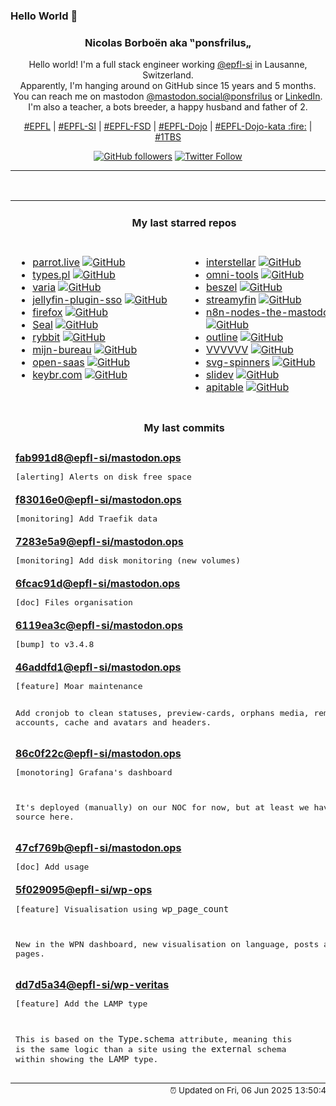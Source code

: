 ### Hello World 👋

<p align="center">
  <!-- use https://avatars.githubusercontent.com/u/176002?v=4 for your default github picture 
  <img src="https://raw.githubusercontent.com/ponsfrilus/ponsfrilus/master/img/ponsfrilus.png" title="Nicolas Borboën aka ‟ponsfrilus„" alt="Nicolas Borboën aka ‟ponsfrilus„" /> -->
  <h3 align="center">
    Nicolas Borboën aka ‟ponsfrilus„
  </h3>
  <p align="center">
    Hello world! I'm a full stack engineer working <a href="https://github.com/epfl-si">@epfl-si</a> in Lausanne, Switzerland.
    <br />Apparently, I'm hanging around on GitHub since 15 years and 5 months.
    <br />You can reach me on mastodon <a href="https://mastodon.social/@ponsfrilus" rel="me">@mastodon.social@ponsfrilus</a> or <a href="http://linkedin.com/in/nicolasborboen">LinkedIn</a>.
    <br />I'm also a teacher, a bots breeder, a happy husband and father of 2.
  </p>
  <p align="center">
    <a href="https://www.epfl.ch">#EPFL</a> | 
    <a href="https://github.com/epfl-si/">#EPFL-SI</a> | 
    <a href="https://github.com/epfl-fsd">#EPFL-FSD</a> | 
    <a href="https://github.com/topics/epfl-dojo">#EPFL-Dojo</a> | 
    <a href="https://github.com/topics/epfl-dojo-kata">#EPFL-Dojo-kata :fire:</a> | 
    <a href="https://en.wikipedia.org/wiki/Indentation_style#Variant:_1TBS_(OTBS)">#1TBS</a>
  </p>
  <p align="center">
    <a href="https://github.com/ponsfrilus"><img alt="GitHub followers" src="https://img.shields.io/github/followers/ponsfrilus?label=Follow%20me%20on%20github&style=social"></a>
    <a href="https://twitter.com/ponsfrilus"><img alt="Twitter Follow" src="https://img.shields.io/twitter/follow/ponsfrilus?label=follow%20me%20on%20twitter&style=social"></a>
  </p>
  </p><hr><table align="center">
<tr>
<td colspan="2" align="center"><h4>My last starred repos</h4></td>
</tr>
<tr>
<td valign="top">
<ul>
<li>
<a href="https://github.com/hugomd/parrot.live" title="🐦  Bringing animated parrots to terminals everywhere" target="_blank">parrot.live</a>&nbsp;<a href="https://github.com/hugomd/parrot.live" title="🐦  Bringing animated parrots to terminals everywhere" target="_blank"><img src="https://img.shields.io/github/stars/hugomd/parrot.live?style=social" alt="GitHub"></a>
</li>
<li>
<a href="https://github.com/ralsei/types.pl" title="The glitch-soc/Mastodon fork running on types.pl" target="_blank">types.pl</a>&nbsp;<a href="https://github.com/ralsei/types.pl" title="The glitch-soc/Mastodon fork running on types.pl" target="_blank"><img src="https://img.shields.io/github/stars/ralsei/types.pl?style=social" alt="GitHub"></a>
</li>
<li>
<a href="https://github.com/giantpinkrobots/varia" title="Download manager that supports regular downloads, torrents and videos" target="_blank">varia</a>&nbsp;<a href="https://github.com/giantpinkrobots/varia" title="Download manager that supports regular downloads, torrents and videos" target="_blank"><img src="https://img.shields.io/github/stars/giantpinkrobots/varia?style=social" alt="GitHub"></a>
</li>
<li>
<a href="https://github.com/9p4/jellyfin-plugin-sso" title="This plugin allows users to sign in through an SSO provider (such as Google, Microsoft, or your own provider). This enables one-click signin." target="_blank">jellyfin-plugin-sso</a>&nbsp;<a href="https://github.com/9p4/jellyfin-plugin-sso" title="This plugin allows users to sign in through an SSO provider (such as Google, Microsoft, or your own provider). This enables one-click signin." target="_blank"><img src="https://img.shields.io/github/stars/9p4/jellyfin-plugin-sso?style=social" alt="GitHub"></a>
</li>
<li>
<a href="https://github.com/mozilla-firefox/firefox" title="The official repository of Mozilla's Firefox web browser." target="_blank">firefox</a>&nbsp;<a href="https://github.com/mozilla-firefox/firefox" title="The official repository of Mozilla's Firefox web browser." target="_blank"><img src="https://img.shields.io/github/stars/mozilla-firefox/firefox?style=social" alt="GitHub"></a>
</li>
<li>
<a href="https://github.com/JunkFood02/Seal" title="🦭 Video/Audio Downloader for Android, based on yt-dlp, designed with Material You" target="_blank">Seal</a>&nbsp;<a href="https://github.com/JunkFood02/Seal" title="🦭 Video/Audio Downloader for Android, based on yt-dlp, designed with Material You" target="_blank"><img src="https://img.shields.io/github/stars/JunkFood02/Seal?style=social" alt="GitHub"></a>
</li>
<li>
<a href="https://github.com/rybbit-io/rybbit" title="🐸 Rybbit - open-source and privacy-friendly alternative to Google Analytics that is 10x more intuitive." target="_blank">rybbit</a>&nbsp;<a href="https://github.com/rybbit-io/rybbit" title="🐸 Rybbit - open-source and privacy-friendly alternative to Google Analytics that is 10x more intuitive." target="_blank"><img src="https://img.shields.io/github/stars/rybbit-io/rybbit?style=social" alt="GitHub"></a>
</li>
<li>
<a href="https://github.com/MinBZK/mijn-bureau" title="Onderzoek naar open source samenwerksoftware voor, door en met overheden." target="_blank">mijn-bureau</a>&nbsp;<a href="https://github.com/MinBZK/mijn-bureau" title="Onderzoek naar open source samenwerksoftware voor, door en met overheden." target="_blank"><img src="https://img.shields.io/github/stars/MinBZK/mijn-bureau?style=social" alt="GitHub"></a>
</li>
<li>
<a href="https://github.com/wasp-lang/open-saas" title="A free, open-source SaaS app starter for React & Node.js with superpowers. Full-featured. Community-driven." target="_blank">open-saas</a>&nbsp;<a href="https://github.com/wasp-lang/open-saas" title="A free, open-source SaaS app starter for React & Node.js with superpowers. Full-featured. Community-driven." target="_blank"><img src="https://img.shields.io/github/stars/wasp-lang/open-saas?style=social" alt="GitHub"></a>
</li>
<li>
<a href="https://github.com/aradzie/keybr.com" title="The smartest way to learn touch typing and improve your typing speed." target="_blank">keybr.com</a>&nbsp;<a href="https://github.com/aradzie/keybr.com" title="The smartest way to learn touch typing and improve your typing speed." target="_blank"><img src="https://img.shields.io/github/stars/aradzie/keybr.com?style=social" alt="GitHub"></a>
</li>
</ul>
<img width="450" height="1" /></td>
<td valign="top">
<ul>
<li>
<a href="https://github.com/interstellar-app/interstellar" title="An app for Mbin/Lemmy/PieFed, connecting you to the fediverse." target="_blank">interstellar</a>&nbsp;<a href="https://github.com/interstellar-app/interstellar" title="An app for Mbin/Lemmy/PieFed, connecting you to the fediverse." target="_blank"><img src="https://img.shields.io/github/stars/interstellar-app/interstellar?style=social" alt="GitHub"></a>
</li>
<li>
<a href="https://github.com/iib0011/omni-tools" title="Self-hosted collection of powerful web-based tools for everyday tasks. No ads, no tracking, just fast, accessible utilities right from your browser!" target="_blank">omni-tools</a>&nbsp;<a href="https://github.com/iib0011/omni-tools" title="Self-hosted collection of powerful web-based tools for everyday tasks. No ads, no tracking, just fast, accessible utilities right from your browser!" target="_blank"><img src="https://img.shields.io/github/stars/iib0011/omni-tools?style=social" alt="GitHub"></a>
</li>
<li>
<a href="https://github.com/henrygd/beszel" title="Lightweight server monitoring hub with historical data, docker stats, and alerts." target="_blank">beszel</a>&nbsp;<a href="https://github.com/henrygd/beszel" title="Lightweight server monitoring hub with historical data, docker stats, and alerts." target="_blank"><img src="https://img.shields.io/github/stars/henrygd/beszel?style=social" alt="GitHub"></a>
</li>
<li>
<a href="https://github.com/streamyfin/streamyfin" title="A Jellyfin client built with Expo" target="_blank">streamyfin</a>&nbsp;<a href="https://github.com/streamyfin/streamyfin" title="A Jellyfin client built with Expo" target="_blank"><img src="https://img.shields.io/github/stars/streamyfin/streamyfin?style=social" alt="GitHub"></a>
</li>
<li>
<a href="https://github.com/redoracle/n8n-nodes-the-mastodon" title="A community maintained n8n node for Mastodon, seamlessly integrate Mastodon API operations (statuses, accounts, timelines, media, admin endpoints, and more) into your n8n workflows." target="_blank">n8n-nodes-the-mastodon</a>&nbsp;<a href="https://github.com/redoracle/n8n-nodes-the-mastodon" title="A community maintained n8n node for Mastodon, seamlessly integrate Mastodon API operations (statuses, accounts, timelines, media, admin endpoints, and more) into your n8n workflows." target="_blank"><img src="https://img.shields.io/github/stars/redoracle/n8n-nodes-the-mastodon?style=social" alt="GitHub"></a>
</li>
<li>
<a href="https://github.com/outline/outline" title="The fastest knowledge base for growing teams. Beautiful, realtime collaborative, feature packed, and markdown compatible." target="_blank">outline</a>&nbsp;<a href="https://github.com/outline/outline" title="The fastest knowledge base for growing teams. Beautiful, realtime collaborative, feature packed, and markdown compatible." target="_blank"><img src="https://img.shields.io/github/stars/outline/outline?style=social" alt="GitHub"></a>
</li>
<li>
<a href="https://github.com/TerryCavanagh/VVVVVV" title="The source code to VVVVVV! http://thelettervsixtim.es/" target="_blank">VVVVVV</a>&nbsp;<a href="https://github.com/TerryCavanagh/VVVVVV" title="The source code to VVVVVV! http://thelettervsixtim.es/" target="_blank"><img src="https://img.shields.io/github/stars/TerryCavanagh/VVVVVV?style=social" alt="GitHub"></a>
</li>
<li>
<a href="https://github.com/n3r4zzurr0/svg-spinners" title="A collection of 24 x 24 dp SVG spinners! (CSS & SMIL)" target="_blank">svg-spinners</a>&nbsp;<a href="https://github.com/n3r4zzurr0/svg-spinners" title="A collection of 24 x 24 dp SVG spinners! (CSS & SMIL)" target="_blank"><img src="https://img.shields.io/github/stars/n3r4zzurr0/svg-spinners?style=social" alt="GitHub"></a>
</li>
<li>
<a href="https://github.com/slidevjs/slidev" title="Presentation Slides for Developers" target="_blank">slidev</a>&nbsp;<a href="https://github.com/slidevjs/slidev" title="Presentation Slides for Developers" target="_blank"><img src="https://img.shields.io/github/stars/slidevjs/slidev?style=social" alt="GitHub"></a>
</li>
<li>
<a href="https://github.com/apitable/apitable" title="🚀🎉📚 APITable, an API-oriented low-code platform for building collaborative apps and better than all other Airtable open-source alternatives. " target="_blank">apitable</a>&nbsp;<a href="https://github.com/apitable/apitable" title="🚀🎉📚 APITable, an API-oriented low-code platform for building collaborative apps and better than all other Airtable open-source alternatives. " target="_blank"><img src="https://img.shields.io/github/stars/apitable/apitable?style=social" alt="GitHub"></a>
</li>
</ul>
<img width="450" height="1" /></td>
</tr>
<tr>
<td colspan="2" align="center"><h4>My last commits</h4></td>
</tr>
<tr>
        <td colspan="2">
          <div><strong><a href="https://api.github.com/repos/epfl-si/mastodon.ops/commits/fab991d886557e1d970868cf3d21dcbfafba0b06" title="2025-06-02T17:47:24.000+02:00" target="_blank">fab991d8</a><a href="https://github.com/epfl-si">@epfl-si</a><a href="https://github.com/epfl-si/mastodon.ops" title="Mastodon server of EPFL">/mastodon.ops</a></strong></div>
          <pre>[alerting] Alerts on disk free space</pre>
        </td>
        </tr><tr>
        <td colspan="2">
          <div><strong><a href="https://api.github.com/repos/epfl-si/mastodon.ops/commits/f83016e0df40f7d254796ea1013130bdd21e3bad" title="2025-06-02T15:58:02.000+02:00" target="_blank">f83016e0</a><a href="https://github.com/epfl-si">@epfl-si</a><a href="https://github.com/epfl-si/mastodon.ops" title="Mastodon server of EPFL">/mastodon.ops</a></strong></div>
          <pre>[monitoring] Add Traefik data</pre>
        </td>
        </tr><tr>
        <td colspan="2">
          <div><strong><a href="https://api.github.com/repos/epfl-si/mastodon.ops/commits/7283e5a9ee25cbfc68e2af629c81c66b48abad96" title="2025-06-02T15:57:16.000+02:00" target="_blank">7283e5a9</a><a href="https://github.com/epfl-si">@epfl-si</a><a href="https://github.com/epfl-si/mastodon.ops" title="Mastodon server of EPFL">/mastodon.ops</a></strong></div>
          <pre>[monitoring] Add disk monitoring (new volumes)</pre>
        </td>
        </tr><tr>
        <td colspan="2">
          <div><strong><a href="https://api.github.com/repos/epfl-si/mastodon.ops/commits/6fcac91d16fa7b859634e1608a709bf496281166" title="2025-06-02T14:51:40.000+02:00" target="_blank">6fcac91d</a><a href="https://github.com/epfl-si">@epfl-si</a><a href="https://github.com/epfl-si/mastodon.ops" title="Mastodon server of EPFL">/mastodon.ops</a></strong></div>
          <pre>[doc] Files organisation</pre>
        </td>
        </tr><tr>
        <td colspan="2">
          <div><strong><a href="https://api.github.com/repos/epfl-si/mastodon.ops/commits/6119ea3c72fa45bce09a60c8281cb405678d9283" title="2025-05-26T19:22:02.000+02:00" target="_blank">6119ea3c</a><a href="https://github.com/epfl-si">@epfl-si</a><a href="https://github.com/epfl-si/mastodon.ops" title="Mastodon server of EPFL">/mastodon.ops</a></strong></div>
          <pre>[bump] to v3.4.8</pre>
        </td>
        </tr><tr>
        <td colspan="2">
          <div><strong><a href="https://api.github.com/repos/epfl-si/mastodon.ops/commits/46addfd1c293be15e509e084bbc0e73e83e5bd86" title="2025-05-26T19:19:03.000+02:00" target="_blank">46addfd1</a><a href="https://github.com/epfl-si">@epfl-si</a><a href="https://github.com/epfl-si/mastodon.ops" title="Mastodon server of EPFL">/mastodon.ops</a></strong></div>
          <pre>[feature] Moar maintenance

Add cronjob to clean statuses, preview-cards, orphans media, remote 
accounts, cache and avatars and headers.</pre>
        </td>
        </tr><tr>
        <td colspan="2">
          <div><strong><a href="https://api.github.com/repos/epfl-si/mastodon.ops/commits/86c0f22c0eb5165afbda2a3369d8190a9532bf6b" title="2025-05-26T09:55:51.000+02:00" target="_blank">86c0f22c</a><a href="https://github.com/epfl-si">@epfl-si</a><a href="https://github.com/epfl-si/mastodon.ops" title="Mastodon server of EPFL">/mastodon.ops</a></strong></div>
          <pre>[monotoring] Grafana's dashboard

It's deployed (manually) on our NOC for now, but at least we have the 
source here.</pre>
        </td>
        </tr><tr>
        <td colspan="2">
          <div><strong><a href="https://api.github.com/repos/epfl-si/mastodon.ops/commits/47cf769b8bc9a51264c29a2a1eeb5dbd01eb4cd9" title="2025-05-26T09:54:19.000+02:00" target="_blank">47cf769b</a><a href="https://github.com/epfl-si">@epfl-si</a><a href="https://github.com/epfl-si/mastodon.ops" title="Mastodon server of EPFL">/mastodon.ops</a></strong></div>
          <pre>[doc] Add usage</pre>
        </td>
        </tr><tr>
        <td colspan="2">
          <div><strong><a href="https://api.github.com/repos/epfl-si/wp-ops/commits/5f029095253e552ca320fb3b44bf74f6211c7601" title="2025-05-22T11:56:46.000+02:00" target="_blank">5f029095</a><a href="https://github.com/epfl-si">@epfl-si</a><a href="https://github.com/epfl-si/wp-ops" title="DevOps infrastructure for the WordPress-at-EFPL project">/wp-ops</a></strong></div>
          <pre>[feature] Visualisation using `wp_page_count`

New in the WPN dashboard, new visualisation on language, posts and 
pages.</pre>
        </td>
        </tr><tr>
        <td colspan="2">
          <div><strong><a href="https://api.github.com/repos/epfl-si/wp-veritas/commits/dd7d5a3474153b80c2c22ab04be8a7ff3bd23815" title="2025-05-20T11:30:12.000+02:00" target="_blank">dd7d5a34</a><a href="https://github.com/epfl-si">@epfl-si</a><a href="https://github.com/epfl-si/wp-veritas" title="https://wp-veritas.epfl.ch">/wp-veritas</a></strong></div>
          <pre>[feature] Add the LAMP type

This is based on the `Type.schema` attribute, meaning this is the same 
logic than a site using the `external` schema within showing the `LAMP` 
type.</pre>
        </td>
        </tr><tfoot>
<tr>
<td colspan="2" align="right">
<img width="900" height="1" />
<small>⏰ Updated on Fri, 06 Jun 2025 13:50:44 GMT</small>
</td>
</tr>
</tfoot>
<br />
</table>

